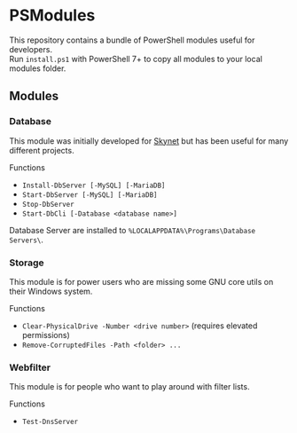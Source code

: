 # PSModules

This repository contains a bundle of PowerShell modules useful for developers.  
Run `install.ps1` with PowerShell 7+ to copy all modules to your local modules folder.

## Modules

### Database
This module was initially developed for [Skynet](https://github.com/skynet-im/skynet-server) but has been useful for many different projects.

Functions
- `Install-DbServer [-MySQL] [-MariaDB]`
- `Start-DbServer [-MySQL] [-MariaDB]`
- `Stop-DbServer`
- `Start-DbCli [-Database <database name>]`

Database Server are installed to `%LOCALAPPDATA%\Programs\Database Servers\`.

### Storage
This module is for power users who are missing some GNU core utils on their Windows system.

Functions
- `Clear-PhysicalDrive -Number <drive number>` (requires elevated permissions)
- `Remove-CorruptedFiles -Path <folder> ...`

### Webfilter
This module is for people who want to play around with filter lists.

Functions
- `Test-DnsServer`
